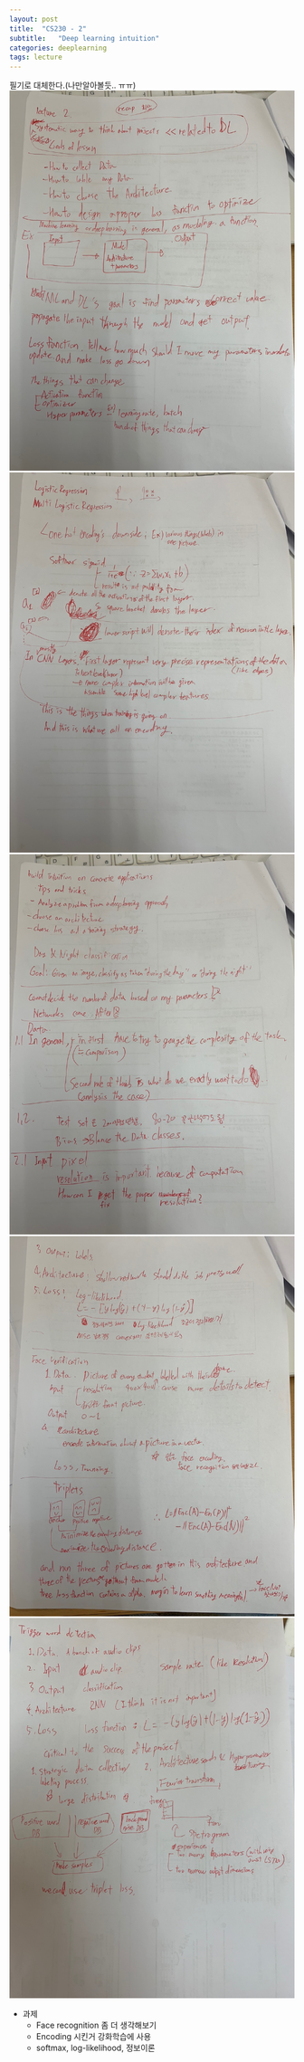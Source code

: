 ```yaml
---
layout: post
title:  "CS230 - 2"
subtitle:   "Deep learning intuition"
categories: deeplearning
tags: lecture
---
```


필기로 대체한다.(나만알아볼듯.. ㅠㅠ)
![필기1](/assets/img/cs230-2-1.jpg)
![필기2](/assets/img/cs230-2-2.jpg)
![필기3](/assets/img/cs230-2-3.jpg)
![필기4](/assets/img/cs230-2-4.jpg)
![필기5](/assets/img/cs230-2-5.jpg)


- 과제
    - Face recognition 좀 더 생각해보기
    - Encoding 시킨거 강화학습에 사용
    - softmax, log-likelihood, 정보이론

